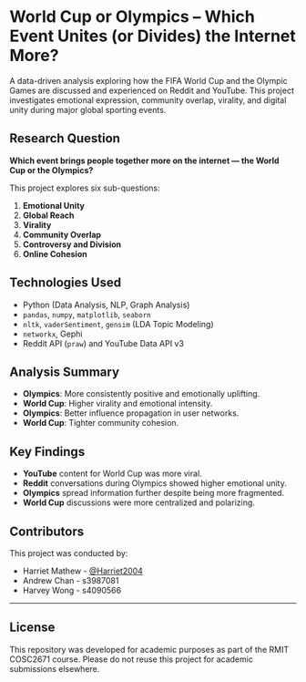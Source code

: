 # World Cup or Olympics – Which Event Unites (or Divides) the Internet More?

A data-driven analysis exploring how the FIFA World Cup and the Olympic Games are discussed and experienced on Reddit and YouTube. This project investigates emotional expression, community overlap, virality, and digital unity during major global sporting events.

## Research Question

**Which event brings people together more on the internet — the World Cup or the Olympics?**

This project explores six sub-questions:
1. **Emotional Unity**
2. **Global Reach**
3. **Virality**
4. **Community Overlap**
5. **Controversy and Division**
6. **Online Cohesion**

## Technologies Used

- Python (Data Analysis, NLP, Graph Analysis)
- `pandas`, `numpy`, `matplotlib`, `seaborn`
- `nltk`, `vaderSentiment`, `gensim` (LDA Topic Modeling)
- `networkx`, Gephi
- Reddit API (`praw`) and YouTube Data API v3

## Analysis Summary

- **Olympics**: More consistently positive and emotionally uplifting.
- **World Cup**: Higher virality and emotional intensity.
- **Olympics**: Better influence propagation in user networks.
- **World Cup**: Tighter community cohesion.

## Key Findings

- **YouTube** content for World Cup was more viral.
- **Reddit** conversations during Olympics showed higher emotional unity.
- **Olympics** spread information further despite being more fragmented.
- **World Cup** discussions were more centralized and polarizing.

## Contributors

This project was conducted by:
- Harriet Mathew - [@Harriet2004](https://github.com/Harriet2004)
- Andrew Chan - s3987081
- Harvey Wong - s4090566

---

## License

This repository was developed for academic purposes as part of the RMIT COSC2671 course. Please do not reuse this project for academic submissions elsewhere.
